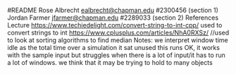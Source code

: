 #README
Rose Albrecht ealbrecht@chapman.edu #2300456 (section 1)
Jordan Farmer jfarmer@chapman.edu #2289033 (section 2)
References
	Lecture
	https://www.techiedelight.com/convert-string-to-int-cpp/ used to convert strings to int
	https://www.cplusplus.com/articles/NhA0RXSz/ //used to look at sorting algorithms to find median
Notes:
	we interpret window time idle as the total time over a simulation it sat unused
	this runs OK, it works with the sample input but struggles when there is a lot of input/it has to run a lot of windows. we think that it may be trying to hold to many objects
